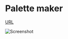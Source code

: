 # Palette maker

[URL](https://rriosper.github.io/palette-maker/)

![Screenshot](https://palette-maker.rrios.dev/palette-maker.jpeg)
